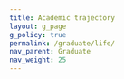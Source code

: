 ```yaml
---
title: Academic trajectory
layout: g_page
g_policy: true
permalink: /graduate/life/
nav_parent: Graduate
nav_weight: 25
---
```

